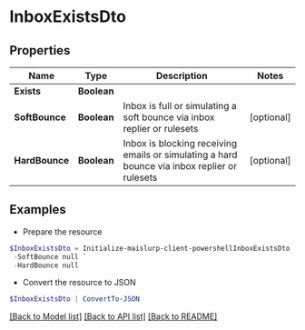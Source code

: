 # InboxExistsDto
## Properties

Name | Type | Description | Notes
------------ | ------------- | ------------- | -------------
**Exists** | **Boolean** |  | 
**SoftBounce** | **Boolean** | Inbox is full or simulating a soft bounce via inbox replier or rulesets | [optional] 
**HardBounce** | **Boolean** | Inbox is blocking receiving emails or simulating a hard bounce via inbox replier or rulesets | [optional] 

## Examples

- Prepare the resource
```powershell
$InboxExistsDto = Initialize-maislurp-client-powershellInboxExistsDto  -Exists null `
 -SoftBounce null `
 -HardBounce null
```

- Convert the resource to JSON
```powershell
$InboxExistsDto | ConvertTo-JSON
```

[[Back to Model list]](../README#documentation-for-models) [[Back to API list]](../README#documentation-for-api-endpoints) [[Back to README]](../README)

